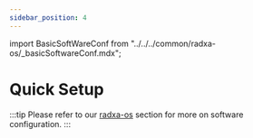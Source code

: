 ```yaml
---
sidebar_position: 4
---
```


import BasicSoftWareConf from "../../../common/radxa-os/\_basicSoftwareConf.mdx";

# Quick Setup

<BasicSoftWareConf model="rock-5-itx" rsetup_path="../radxa-os/rsetup#system-update" product="Radxa ROCK 5 ITX" />

:::tip
Please refer to our [radxa-os](../radxa-os/) section for more on software configuration.
:::
